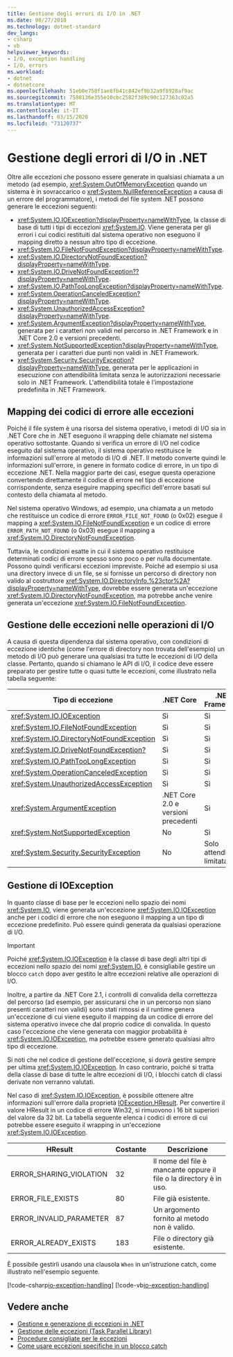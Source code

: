 ```yaml
---
title: Gestione degli errori di I/O in .NET
ms.date: 08/27/2018
ms.technology: dotnet-standard
dev_langs:
- csharp
- vb
helpviewer_keywords:
- I/O, exception handling
- I/O, errors
ms.workload:
- dotnet
- dotnetcore
ms.openlocfilehash: 51eb0e758f1ae8fb41c842ef9b32a9f8928af9ac
ms.sourcegitcommit: 7588136e355e10cbc2582f389c90c127363c02a5
ms.translationtype: MT
ms.contentlocale: it-IT
ms.lasthandoff: 03/15/2020
ms.locfileid: "73120737"
---
```

# <a name="handling-io-errors-in-net"></a>Gestione degli errori di I/O in .NET

Oltre alle eccezioni che possono essere generate in qualsiasi chiamata a un metodo (ad esempio, <xref:System.OutOfMemoryException> quando un sistema è in sovraccarico o <xref:System.NullReferenceException> a causa di un errore del programmatore), i metodi del file system .NET possono generare le eccezioni seguenti:

- <xref:System.IO.IOException?displayProperty=nameWithType>, la classe di base di tutti i tipi di eccezioni <xref:System.IO>. Viene generata per gli errori i cui codici restituiti dal sistema operativo non eseguono il mapping diretto a nessun altro tipo di eccezione.
- <xref:System.IO.FileNotFoundException?displayProperty=nameWithType>.
- <xref:System.IO.DirectoryNotFoundException?displayProperty=nameWithType>.
- <xref:System.IO.DriveNotFoundException??displayProperty=nameWithType>.
- <xref:System.IO.PathTooLongException?displayProperty=nameWithType>.
- <xref:System.OperationCanceledException?displayProperty=nameWithType>.
- <xref:System.UnauthorizedAccessException?displayProperty=nameWithType>.
- <xref:System.ArgumentException?displayProperty=nameWithType>, generata per i caratteri non validi nel percorso in .NET Framework e in .NET Core 2.0 e versioni precedenti.
- <xref:System.NotSupportedException?displayProperty=nameWithType>, generata per i caratteri due punti non validi in .NET Framework.
- <xref:System.Security.SecurityException?displayProperty=nameWithType>, generata per le applicazioni in esecuzione con attendibilità limitata senza le autorizzazioni necessarie solo in .NET Framework. L'attendibilità totale è l'impostazione predefinita in .NET Framework.

## <a name="mapping-error-codes-to-exceptions"></a>Mapping dei codici di errore alle eccezioni

Poiché il file system è una risorsa del sistema operativo, i metodi di I/O sia in .NET Core che in .NET eseguono il wrapping delle chiamate nel sistema operativo sottostante. Quando si verifica un errore di I/O nel codice eseguito dal sistema operativo, il sistema operativo restituisce le informazioni sull'errore al metodo di I/O di .NET. Il metodo converte quindi le informazioni sull'errore, in genere in formato codice di errore, in un tipo di eccezione .NET. Nella maggior parte dei casi, esegue questa operazione convertendo direttamente il codice di errore nel tipo di eccezione corrispondente, senza eseguire mapping specifici dell'errore basati sul contesto della chiamata al metodo.

Nel sistema operativo Windows, ad esempio, una chiamata a un metodo che restituisce un codice di errore `ERROR_FILE_NOT_FOUND` (o 0x02) esegue il mapping a <xref:System.IO.FileNotFoundException> e un codice di errore `ERROR_PATH_NOT_FOUND` (o 0x03) esegue il mapping a <xref:System.IO.DirectoryNotFoundException>.

Tuttavia, le condizioni esatte in cui il sistema operativo restituisce determinati codici di errore spesso sono poco o per nulla documentate. Possono quindi verificarsi eccezioni impreviste. Poiché ad esempio si usa una directory invece di un file, se si fornisse un percorso di directory non valido al costruttore <xref:System.IO.DirectoryInfo.%23ctor%2A?displayProperty=nameWithType>, dovrebbe essere generata un'eccezione <xref:System.IO.DirectoryNotFoundException>, ma potrebbe anche venire generata un'eccezione <xref:System.IO.FileNotFoundException>.

## <a name="exception-handling-in-io-operations"></a>Gestione delle eccezioni nelle operazioni di I/O

A causa di questa dipendenza dal sistema operativo, con condizioni di eccezione identiche (come l'errore di directory non trovata dell'esempio) un metodo di I/O può generare una qualsiasi tra tutte le eccezioni di I/O della classe. Pertanto, quando si chiamano le API di I/O, il codice deve essere preparato per gestire tutte o quasi tutte le eccezioni, come illustrato nella tabella seguente:

| Tipo di eccezione | .NET Core | .NET Framework |
|---|---|---|
| <xref:System.IO.IOException> | Sì | Sì |
| <xref:System.IO.FileNotFoundException> | Sì | Sì |
| <xref:System.IO.DirectoryNotFoundException> | Sì | Sì |
| <xref:System.IO.DriveNotFoundException?> | Sì | Sì |
| <xref:System.IO.PathTooLongException> | Sì | Sì |
| <xref:System.OperationCanceledException> | Sì | Sì |
| <xref:System.UnauthorizedAccessException> | Sì | Sì |
| <xref:System.ArgumentException> | .NET Core 2.0 e versioni precedenti| Sì |
| <xref:System.NotSupportedException> | No | Sì |
| <xref:System.Security.SecurityException> | No | Solo attendibilità limitata |

## <a name="handling-ioexception"></a>Gestione di IOException

In quanto classe di base per le eccezioni nello spazio dei nomi <xref:System.IO>, viene generata un'eccezione <xref:System.IO.IOException> anche per i codici di errore che non eseguono il mapping a un tipo di eccezione predefinito. Può essere quindi generata da qualsiasi operazione di I/O.

> [!IMPORTANT]
> Poiché <xref:System.IO.IOException> è la classe di base degli altri tipi di eccezioni nello spazio dei nomi <xref:System.IO>, è consigliabile gestire un blocco `catch` dopo aver gestito le altre eccezioni relative alle operazioni di I/O.

Inoltre, a partire da .NET Core 2.1, i controlli di convalida della correttezza del percorso (ad esempio, per assicurarsi che in un percorso non siano presenti caratteri non validi) sono stati rimossi e il runtime genera un'eccezione di cui viene eseguito il mapping da un codice di errore del sistema operativo invece che dal proprio codice di convalida. In questo caso l'eccezione che viene generata con maggior probabilità è <xref:System.IO.IOException>, ma potrebbe essere generato qualsiasi altro tipo di eccezione.

Si noti che nel codice di gestione dell'eccezione, si dovrà gestire sempre per ultima <xref:System.IO.IOException>. In caso contrario, poiché si tratta della classe di base di tutte le altre eccezioni di I/O, i blocchi catch di classi derivate non verranno valutati.

Nel caso di <xref:System.IO.IOException>, è possibile ottenere altre informazioni sull'errore dalla proprietà [IOException.HResult](xref:System.Exception.HResult). Per convertire il valore HResult in un codice di errore Win32, si rimuovono i 16 bit superiori del valore da 32 bit. La tabella seguente elenca i codici di errore di cui potrebbe essere eseguito il wrapping in un'eccezione <xref:System.IO.IOException>.

| HResult | Costante | Descrizione |
| --- | --- | --- |
| ERROR_SHARING_VIOLATION | 32 | Il nome del file è mancante oppure il file o la directory è in uso. |
| ERROR_FILE_EXISTS | 80 | File già esistente. |
| ERROR_INVALID_PARAMETER | 87 | Un argomento fornito al metodo non è valido. |
| ERROR_ALREADY_EXISTS | 183 | File o directory già esistente. |

È possibile gestirli usando una clausola `When` in un'istruzione catch, come illustrato nell'esempio seguente.

[!code-csharp[io-exception-handling](~/samples/snippets/standard/io/io-exceptions/cs/io-exceptions.cs)]
[!code-vb[io-exception-handling](~/samples/snippets/standard/io/io-exceptions/vb/io-exceptions.vb)]

## <a name="see-also"></a>Vedere anche

- [Gestione e generazione di eccezioni in .NET](../exceptions/index.md)
- [Gestione delle eccezioni (Task Parallel Library)](../parallel-programming/exception-handling-task-parallel-library.md)
- [Procedure consigliate per le eccezioni](../exceptions/best-practices-for-exceptions.md)
- [Come usare eccezioni specifiche in un blocco catch](../exceptions/how-to-use-specific-exceptions-in-a-catch-block.md)
